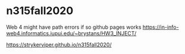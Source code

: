 # n315fall2020
 Web 4 might have path errors if so github pages works
 https://in-info-web4.informatics.iupui.edu/~brystans/HW3_INJECT/
 
 https://strykerviper.github.io/n315fall2020/
